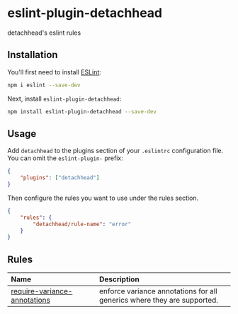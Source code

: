 # eslint-plugin-detachhead

detachhead&#39;s eslint rules

## Installation

You'll first need to install [ESLint](https://eslint.org/):

```sh
npm i eslint --save-dev
```

Next, install `eslint-plugin-detachhead`:

```sh
npm install eslint-plugin-detachhead --save-dev
```

## Usage

Add `detachhead` to the plugins section of your `.eslintrc` configuration file. You can omit the `eslint-plugin-` prefix:

```json
{
    "plugins": ["detachhead"]
}
```

Then configure the rules you want to use under the rules section.

```json
{
    "rules": {
        "detachhead/rule-name": "error"
    }
}
```

## Rules

<!-- begin auto-generated rules list -->

| Name                                                                       | Description                                                             |
| :------------------------------------------------------------------------- | :---------------------------------------------------------------------- |
| [require-variance-annotations](docs/rules/require-variance-annotations.md) | enforce variance annotations for all generics where they are supported. |

<!-- end auto-generated rules list -->
